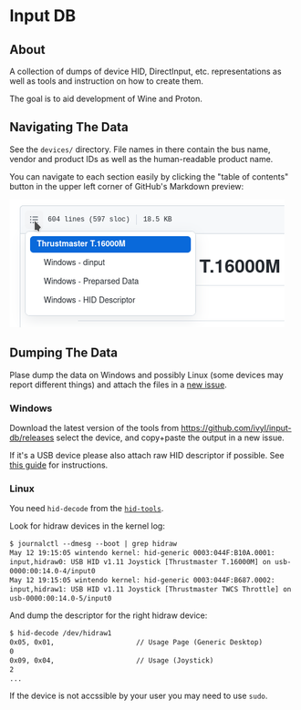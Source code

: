 # Input DB

## About

A collection of dumps of device HID, DirectInput, etc. representations as well
as tools and instruction on how to create them.

The goal is to aid development of Wine and Proton.


## Navigating The Data

See the `devices/` directory. File names in there contain the bus name,
vendor and product IDs as well as the human-readable product name.

You can navigate to each section easily by clicking the "table of contents"
button in the upper left corner of GitHub's Markdown preview:

![github toc location](docs/img/github-markdown-nav.png)


## Dumping The Data

Plase dump the data on Windows and possibly Linux (some devices may report
different things) and attach the files in a [new issue](https://github.com/ivyl/input-db/issues).

### Windows

Download the latest version of the tools from https://github.com/ivyl/input-db/releases
select the device, and copy+paste the output in a new issue.

If it's a USB device please also attach raw HID descriptor if possible. See
[this guide](docs/windows-capture-usb-hid-report-descriptor.md) for
instructions.

### Linux

You need `hid-decode` from the [`hid-tools`][hid-tools].

Look for hidraw devices in the kernel log:

```
$ journalctl --dmesg --boot | grep hidraw
May 12 19:15:05 wintendo kernel: hid-generic 0003:044F:B10A.0001: input,hidraw0: USB HID v1.11 Joystick [Thrustmaster T.16000M] on usb-0000:00:14.0-4/input0
May 12 19:15:05 wintendo kernel: hid-generic 0003:044F:B687.0002: input,hidraw1: USB HID v1.11 Joystick [Thrustmaster TWCS Throttle] on usb-0000:00:14.0-5/input0
```

And dump the descriptor for the right hidraw device:

```
$ hid-decode /dev/hidraw1
0x05, 0x01,                    // Usage Page (Generic Desktop)        0
0x09, 0x04,                    // Usage (Joystick)                    2
...
```

If the device is not accssible by your user you may need to use `sudo`.

[hid-tools]: https://gitlab.freedesktop.org/libevdev/hid-tools
